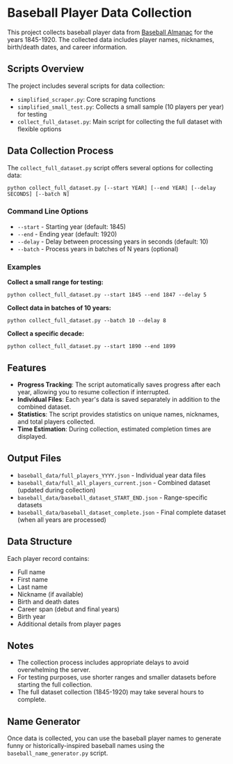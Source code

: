 ﻿# Baseball Player Data Collection

This project collects baseball player data from [Baseball Almanac](https://www.baseball-almanac.com/) for the years 1845-1920. The collected data includes player names, nicknames, birth/death dates, and career information.

## Scripts Overview

The project includes several scripts for data collection:

- `simplified_scraper.py`: Core scraping functions
- `simplified_small_test.py`: Collects a small sample (10 players per year) for testing
- `collect_full_dataset.py`: Main script for collecting the full dataset with flexible options

## Data Collection Process

The `collect_full_dataset.py` script offers several options for collecting data:

```
python collect_full_dataset.py [--start YEAR] [--end YEAR] [--delay SECONDS] [--batch N]
```

### Command Line Options

- `--start` - Starting year (default: 1845)
- `--end` - Ending year (default: 1920)
- `--delay` - Delay between processing years in seconds (default: 10)
- `--batch` - Process years in batches of N years (optional)

### Examples

**Collect a small range for testing:**
```
python collect_full_dataset.py --start 1845 --end 1847 --delay 5
```

**Collect data in batches of 10 years:**
```
python collect_full_dataset.py --batch 10 --delay 8
```

**Collect a specific decade:**
```
python collect_full_dataset.py --start 1890 --end 1899
```

## Features

- **Progress Tracking**: The script automatically saves progress after each year, allowing you to resume collection if interrupted.
- **Individual Files**: Each year's data is saved separately in addition to the combined dataset.
- **Statistics**: The script provides statistics on unique names, nicknames, and total players collected.
- **Time Estimation**: During collection, estimated completion times are displayed.

## Output Files

- `baseball_data/full_players_YYYY.json` - Individual year data files
- `baseball_data/full_all_players_current.json` - Combined dataset (updated during collection)
- `baseball_data/baseball_dataset_START_END.json` - Range-specific datasets
- `baseball_data/baseball_dataset_complete.json` - Final complete dataset (when all years are processed)

## Data Structure

Each player record contains:
- Full name
- First name
- Last name
- Nickname (if available)
- Birth and death dates
- Career span (debut and final years)
- Birth year
- Additional details from player pages

## Notes

- The collection process includes appropriate delays to avoid overwhelming the server.
- For testing purposes, use shorter ranges and smaller datasets before starting the full collection.
- The full dataset collection (1845-1920) may take several hours to complete.

## Name Generator

Once data is collected, you can use the baseball player names to generate funny or historically-inspired baseball names using the `baseball_name_generator.py` script.
